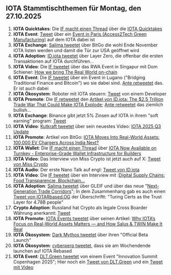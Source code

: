 ## IOTA Stammtischthemen für Montag, den 27.10.2025

1. **IOTA Quicktakes**: Die [IF macht einen Thread](https://x.com/iota/status/1980197299981545823) über die [IOTA Quicktakes](https://x.com/iota/status/1980197299981545823)
2. **IOTA Event**: [Tweet](https://x.com/LPGiambroni/status/1980311580635185358) über ein [Event in Paris (Access2Tech Green Manufacturing)](https://www.eitmanufacturing.eu/news-events/events/access2tech-returns-to-paris/) auf dem IOTA dabei ist
3. **IOTA Exchange**: [Salima tweetet](https://x.com/Salimasbegum/status/1980312186107859270) über BitGo die wohl Ende November IOTA listen werden und damit die Tür zur USA geöffnet wird
4. **IOTA Adoption**: [ID.iota tweetet](https://x.com/id_iota/status/1980576427750678974) über Layer Zero, die offenbar die ersten Transaktionen auf IOTA durchführen...
5. **IOTA Video**: Die [IF tweetet](https://x.com/iota/status/1980599648592027870) über das RWA Event in Singapur mit Dom Schiener: [How we bring The Real World on-chain](https://www.youtube.com/watch?v=GxvVQ47o2QE)
6. **IOTA Event**: Die [IF tweetet](https://x.com/iota/status/1980574784460034115) über ein Event in Lugano ("Bridging Traditional Finance and Bitcoin") wo sie dabei sind. [Ante retweetet](https://x.com/0xRimac/status/1980576398118121734) das. Er ist auch dabei
7. **IOTA Ökosystem**: Roboter mit IOTA steuern: [Tweet](https://x.com/techbyalva/status/1980378762345619892) von einem Developer
8. **IOTA Promote**: Die [IF retweetet](https://x.com/iota/status/1980527986525733268) den [Artikel von ID.iota: The $2.5 Trillion Trade War That Could Make IOTA Explode](https://x.com/id_iota/status/1980310569493115383); [Ante retweetet](https://x.com/0xRimac/status/1980311042732458332) das ziemlich bullish...
9. **IOTA Exchange**: Binance gibt jetzt 5% Zinsen auf IOTA in ihrem "soft earning" program: [Tweet](https://x.com/moonbaklava/status/1980604101663596889)
10. **IOTA Video**: [Kutkraft tweetet](https://x.com/kutkraft/status/1980495500249035136) über sein neuestes Video: [IOTA 2025 Q3 Update](https://youtu.be/cQrmyw01Las)
11. **IOTA Promote**: Artikel von BitGo: [IOTA Moves Into Real-World Assets: 100,000 EV Chargers Across India Next?](https://www.bitget.com/news/detail/12560605020752)
12. **IOTA Wallet**: Die [IF macht einen Thread](https://x.com/iota/status/1980620086026088452) über [IOTA Now Available on Turnkey - Enterprise-Grade Wallet Infrastructure for Builders](https://blog.iota.org/iota-integration-turnkey/)
13. **IOTA Video**: Das Interview von Miss Crypto ist jetzt auch auf X: [Tweet von Miss Crypto](https://x.com/MissCryptoGER/status/1980906975266292212)
14. **IOTA Audio**: Der erste Nano Talk auf engl: [Tweet von ID.iota](https://x.com/id_iota/status/1980912976581308621)
15. **IOTA Video**: Die [IF tweetet](https://x.com/iota/status/1980894486390616559) über ein Interview mit :[Digital Supply Chains: Food Transparencie, Blockchain...](https://www.youtube.com/watch?v=ccs_lacpZ24)
16. **IOTA Adoption**: [Salima tweetet](https://x.com/Salimasbegum/status/1980759938315006429) über GLEIF und über das neue "[Next-Generation Trade Corridors](https://iccwbo.uk/next-generation-trade-corridors/)"; In dem Zusammenhang gab es auch einen [Tweet von IOTARbased.OG](https://x.com/IotaRebased/status/1980663157485191254) der Überschriftt: "Turing Certs as the Trust Layer for 4.78B people"
17. **Crypto Adoption**: Russland hat Crypto als legale Cross Boarder Währung anerkannt: [Tweet](https://x.com/Vivek4real_/status/1980900589656580148)
18. **IOTA Promote**: [IOTA Events tweetet](https://x.com/iotashop/status/1980911934045065281) über seinen Artikel: [Why IOTA’s Focus on Real-World Assets Matters — and How Salus & TWIN Make It Real](https://x.com/iotashop/status/1980911934045065281)
19. **IOTA Ökosystem**: [Dark Mythos tweetet](https://x.com/DarkMythosTCG/status/1980690136905269428) über ihren "Official Beta Launch"
20. **IOTA Ökosystem**: [cyberperp tweetet](https://x.com/cyberperp/status/1980676883600556041), dass sie am Wochendende launchen auf IOTA Rebased
21. **IOTA Event**: [DLT.Green tweetet](https://x.com/dlt_green/status/1980640357844152709) von einem Event "Innovation Summit Copenhagen 2025"; Hier noch ein [Tweet von DLT.Green](https://x.com/dlt_green/status/1980906470163243250) und ein [Tweet mit Video](https://x.com/dlt_green/status/1980953723879706833)
